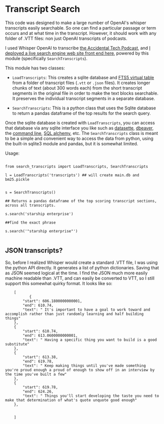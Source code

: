 # Transcript Search

This code was designed to make a large number of OpenAI's whisper transcripts easily searchable. So one can find a particular passage or term occurs and at what time in the transcript. However, it should work with any folder of .VTT files: non just OpenAI transcripts of podcasts.

I used Whisper OpenAI to transcribe [the Accidental Tech Podcast](https://atp.fm), and [I deployed a live search engine web site front end here](https://marcoshuerta.com/dash/atp_search/), powered by this module (specifically `SearchTranscripts`).

This module has two classes:

* `LoadTranscripts`: This creates a sqlite database and [FTS5 virtual table](https://www.sqlite.org/fts5.html) from a folder of transcript files (`.vtt` or `.json` files). It creates longer chunks of text (about 300 words each) from the short transcript segments in the original file in order to make the text blocks searchable. It preserves the individual transcript segments in a separate database.

* `SearchTranscripts`: This is a python class that uses the Sqlite database to return a pandas dataframe of the top results for the search query.

Once the sqlite database is created with `LoadTranscripts`, you can access that database via any sqlite interface you like such as [datasette](https://datasette.io), [dbeaver](https://dbeaver.io), the [command line](https://www.sqlite.org/cli.html), [SQL alchemy](https://www.sqlalchemy.org), etc. The `SearchTranscripts` class is meant to be a simple and convenient way to access the data from python, using the built-in sqlite3 module and pandas, but it is somewhat limited.

Usage:

```{python}

from search_transcripts import LoadTranscripts, SearchTranscripts

l = LoadTranscripts('transcripts') ## will create main.db and bm25.pickle


s = SearchTranscripts()

## Returns a pandas dataframe of the top scoring transcript sections, across all transcripts.

s.search('starship enterprise')

##find the exact phrase

s.search('"starship enterprise"')


```

## JSON transcripts?

 So, before I realized Whisper would create a standard .VTT file, I was using the python API directly. It generates a list of python dictionaries. Saving that as JSON seemed logical at the time. I find the JSON much more easily machine readable than .VTT, and can easily be converted to VTT, so I still support this somewhat quirky format. It looks like so:

```{json}
    [
           {
        "start": 606.1800000000001,
        "end": 610.74,
        "text": " It's important to have a goal to work toward and accomplish rather than just randomly learning and half building things"
    },
    {
        "start": 610.74,
        "end": 613.0600000000001,
        "text": " Having a specific thing you want to build is a good substitute"
    },
    {
        "start": 613.38,
        "end": 619.78,
        "text": " Keep making things until you've made something you're proud enough a proud of enough to show off in an interview by the time you've built a few"
    },
    {
        "start": 619.78,
        "end": 624.26,
        "text": " Things you'll start developing the taste you need to make that determination of what's quote unquote good enough"
    },


    ]

```
